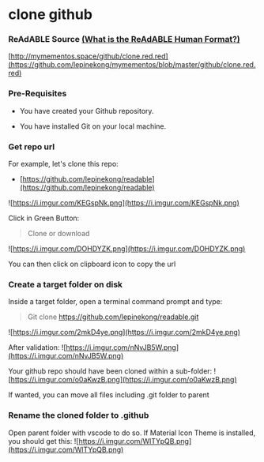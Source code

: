 
# clone github


### ReAdABLE Source [(What is the ReAdABLE Human Format?)](http://readablehumanformat.com)

[http://mymementos.space/github/clone.red.red](https://github.com/lepinekong/mymementos/blob/master/github/clone.red.red)


### Pre-Requisites


- You have created your Github repository.

- You have installed Git on your local machine.


### Get repo url

For example, let's clone this repo:
- [https://github.com/lepinekong/readable](https://github.com/lepinekong/readable)
                        
![https://i.imgur.com/KEGspNk.png](https://i.imgur.com/KEGspNk.png)
                    
Click in Green Button:
>Clone or download

![https://i.imgur.com/DOHDYZK.png](https://i.imgur.com/DOHDYZK.png)
                    
You can then click on clipboard icon to copy the url

### Create a target folder on disk

Inside a target folder, open a terminal command prompt and type:
>Git clone https://github.com/lepinekong/readable.git

![https://i.imgur.com/2mkD4ye.png](https://i.imgur.com/2mkD4ye.png)
                    
After validation:
![https://i.imgur.com/nNvJB5W.png](https://i.imgur.com/nNvJB5W.png)
                    
Your github repo should have been cloned within a sub-folder:
![https://i.imgur.com/o0aKwzB.png](https://i.imgur.com/o0aKwzB.png)
                    
If wanted, you can move all files including .git folder to parent

### Rename the cloned folder to .github

Open parent folder with vscode to do so. If Material Icon Theme is installed, you should get this:
![https://i.imgur.com/WlTYpQB.png](https://i.imgur.com/WlTYpQB.png)
                    
